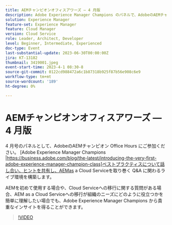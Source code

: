 ```yaml
---
title: AEMチャンピオンオフィスアワーズ — 4 月版
description: Adobe Experience Manager Champions のパネルで、AdobeのAEMチャンピオンである Office Hours の 4 月版に参加して、ベストプラクティスについて話し合い、ヒントを共有し、周辺のAEMas a Cloud Serviceに関する Q&A のライブ活動に参加してください。 AEMを初めて使用する場合や、Cloud Serviceへの移行に関する質問がある場合、AEM as a Cloud Serviceへの移行が組織のニーズにどのように役立つかを簡単に理解したい場合でも、Adobe Experience Manager Champions から貴重なインサイトを得ることができます。
solution: Experience Manager
feature-set: Experience Manager
feature: Cloud Manager
version: Cloud Service
role: Leader, Architect, Developer
level: Beginner, Intermediate, Experienced
doc-type: Event
last-substantial-update: 2023-06-30T00:00:00Z
jira: KT-13182
thumbnail: 3419001.jpeg
event-start-time: 2023-4-1 08:30-8
source-git-commit: 0122cd988472a6c1b87318b925f87b56e908c6e9
workflow-type: tm+mt
source-wordcount: '189'
ht-degree: 0%

---
```



# AEMチャンピオンオフィスアワーズ — 4 月版

4 月号のパネルとして、AdobeのAEMチャンピオン Office Hours にご参加ください。 [Adobe Experience Manager Champions |https://business.adobe.com/blog/the-latest/introducing-the-very-first-adobe-experience-manager-champion-class]ベストプラクティスについて話し合い、ヒントを共有し、AEMas a Cloud Serviceを取り巻く Q&amp;A に関わるライブ環境を構築します。

AEMを初めて使用する場合や、Cloud Serviceへの移行に関する質問がある場合、AEM as a Cloud Serviceへの移行が組織のニーズにどのように役立つかを簡単に理解したい場合でも、Adobe Experience Manager Champions から貴重なインサイトを得ることができます。

>[!VIDEO](https://video.tv.adobe.com/v/3419001/?learn=on)
